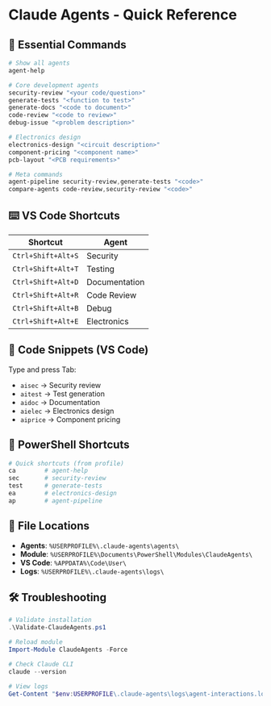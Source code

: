 # Claude Agents - Quick Reference

## 🚀 Essential Commands

```powershell
# Show all agents
agent-help

# Core development agents
security-review "<your code/question>"
generate-tests "<function to test>"
generate-docs "<code to document>"
code-review "<code to review>"
debug-issue "<problem description>"

# Electronics design
electronics-design "<circuit description>"
component-pricing "<component name>"
pcb-layout "<PCB requirements>"

# Meta commands
agent-pipeline security-review,generate-tests "<code>"
compare-agents code-review,security-review "<code>"
```

## ⌨️ VS Code Shortcuts

| Shortcut | Agent |
|----------|--------|
| `Ctrl+Shift+Alt+S` | Security |
| `Ctrl+Shift+Alt+T` | Testing |
| `Ctrl+Shift+Alt+D` | Documentation |
| `Ctrl+Shift+Alt+R` | Code Review |
| `Ctrl+Shift+Alt+B` | Debug |
| `Ctrl+Shift+Alt+E` | Electronics |

## 📝 Code Snippets (VS Code)

Type and press Tab:
- `aisec` → Security review
- `aitest` → Test generation
- `aidoc` → Documentation
- `aielec` → Electronics design
- `aiprice` → Component pricing

## 🔧 PowerShell Shortcuts

```powershell
# Quick shortcuts (from profile)
ca        # agent-help
sec       # security-review
test      # generate-tests
ea        # electronics-design
ap        # agent-pipeline
```

## 📁 File Locations

- **Agents**: `%USERPROFILE%\.claude-agents\agents\`
- **Module**: `%USERPROFILE%\Documents\PowerShell\Modules\ClaudeAgents\`
- **VS Code**: `%APPDATA%\Code\User\`
- **Logs**: `%USERPROFILE%\.claude-agents\logs\`

## 🛠️ Troubleshooting

```powershell
# Validate installation
.\Validate-ClaudeAgents.ps1

# Reload module
Import-Module ClaudeAgents -Force

# Check Claude CLI
claude --version

# View logs
Get-Content "$env:USERPROFILE\.claude-agents\logs\agent-interactions.log" -Tail 20
```